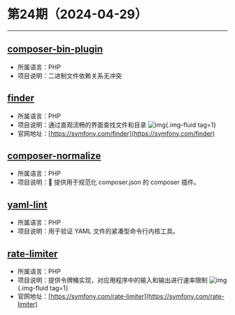 # 第24期（2024-04-29）

---
## [composer-bin-plugin](https://github.com/bamarni/composer-bin-plugin)
- 所属语言：PHP
- 项目说明：二进制文件依赖关系无冲突

## [finder](https://github.com/symfony/finder)
- 所属语言：PHP
- 项目说明：通过直观流畅的界面查找文件和目录
![img](https://mirror.ghproxy.com/https://raw.githubusercontent.com/xiaoxuan6/weekly/main/docs/static/images/2024-04-29/1714375057.png){.img-fluid tag=1}
- 官网地址：[https://symfony.com/finder](https://symfony.com/finder)

## [composer-normalize](https://github.com/ergebnis/composer-normalize)
- 所属语言：PHP
- 项目说明：🎵 提供用于规范化 composer.json 的 composer 插件。

## [yaml-lint](https://github.com/j13k/yaml-lint)
- 所属语言：PHP
- 项目说明：用于验证 YAML 文件的紧凑型命令行内核工具。

## [rate-limiter](https://github.com/symfony/rate-limiter)
- 所属语言：PHP
- 项目说明：提供令牌桶实现，对应用程序中的输入和输出进行速率限制
![img](https://mirror.ghproxy.com/https://raw.githubusercontent.com/xiaoxuan6/weekly/main/docs/static/images/2024-04-29/1714393572.png){.img-fluid tag=1}
- 官网地址：[https://symfony.com/rate-limiter](https://symfony.com/rate-limiter)
